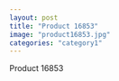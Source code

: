 ```yaml
---
layout: post
title: "Product 16853"
image: "product16853.jpg"
categories: "category1"
---
```

Product 16853
